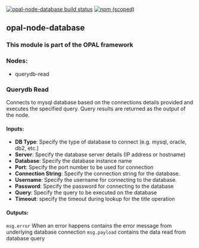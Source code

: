 [![opal-node-database build status](https://frozen-fortress-98851.herokuapp.com/telligro/opal-nodes/2/badge?subject=build)](https://travis-ci.org/telligro/opal-nodes) [![npm (scoped)](https://img.shields.io/npm/v/@telligro/opal-node-database.svg)](https://www.npmjs.com/package/@telligro/opal-node-database)
## opal-node-database
### This module is part of the OPAL framework
### Nodes: 
* querydb-read
### Querydb Read
Connects to mysql database based on the connections details provided and executes the specified query. Query results are returned as the output of the node.
#### Inputs:
* **DB Type**: Specify the type of database to connect (e.g. mysql, oracle, db2, etc.)
* **Server**: Specify the database server details (IP address or hostname)
* **Database**: Specify the database instance name
* **Port**: Specify the port number to be used for connection
* **Connection String**: Specify the connection string for the database.
* **Username**: Specify the username for connecting to the database.
* **Password**: Specify the password for connecting to the database
* **Query**: Specify the query to be executed on the database
* **Timeout**: specify the timeout during lookup for the title operation
#### Outputs:
`msg.error` When an error happens contains the error message from underlying database connection
`msg.payload` contains the data read from database query